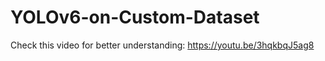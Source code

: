 # YOLOv6-on-Custom-Dataset

Check this video for better understanding: https://youtu.be/3hqkbqJ5ag8
